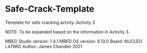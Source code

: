 Safe-Crack-Template
  ===========
  
  Template for safe cracking actvity. Activity 3
  
  NOTE: To be expanded based on the information in Activity 3.
        
  MBED Studio version: 1.4.1 
  MBED OS version: 6.13.0 
  Board: NUCLEO L476RG 
  Author: James Chandler 2021